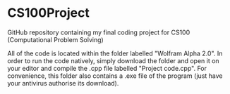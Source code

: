 # CS100Project
GitHub repository containing my final coding project for CS100 (Computational Problem Solving)

All of the code is located within the folder labelled "Wolfram Alpha 2.0". In order to run the code natively, simply download the folder and open it on your editor and compile the .cpp file labelled "Project code.cpp".
For convenience, this folder also contains a .exe file of the program (just have your antivirus authorise its download).
